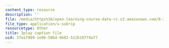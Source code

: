 ```yaml
---
content_type: resource
description: ''
file: /media/https%3A/open-learning-course-data-rc.s3.amazonaws.com/8-334-statistical-mechanics-ii-statistical-physics-of-fields-spring-2014/37ea79891e9650b49682512b10774a77_iecno1uInk8.vtt
file_type: application/x-subrip
resourcetype: Other
title: 3play caption file
uid: 37ea7989-1e96-50b4-9682-512b10774a77
---
```

